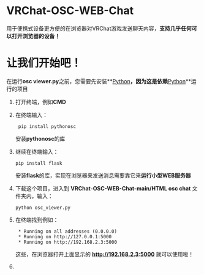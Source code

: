 # VRChat-OSC-WEB-Chat

用于便携式设备更方便的在浏览器对VRChat游戏发送聊天内容，**支持几乎任何可以打开浏览器的设备！**

# 让我们开始吧！

在运行**osc viewer.py**之前，您需要先安装\*\*[Python](https://www.python.org/)**，因为这是依赖**[Python](https://www.python.org/)\*\*运行的项目

1. 打开终端，例如**CMD**
2. 在终端输入：

   ```
    pip install pythonosc
   
   ```

   安装**pythonosc**的库
3. 继续在终端输入：

   ```
   pip install flask
   
   ```

   安装**flask**的库，实现在浏览器来发送消息需要靠它来**运行小型WEB服务器**
4. 下载这个项目，进入到 **VRChat-OSC-WEB-Chat-main/HTML osc chat** 文件夹内，输入：

   ```
   python osc_viewer.py
   
   ```
5. 在终端找到例如：

   ```
    * Running on all addresses (0.0.0.0)
    * Running on http://127.0.0.1:5000
    * Running on http://192.168.2.3:5000
   
   ```

   这些，在浏览器打开上面显示的 **http://192.168.2.3:5000** 就可以使用啦！
6. 